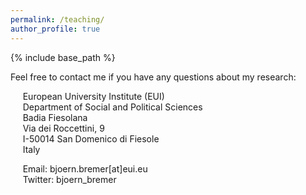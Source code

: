 ```yaml
---
permalink: /teaching/
author_profile: true
---
```


{% include base_path %}

Feel free to contact me if you have any questions about my research: 

&nbsp;&nbsp;&nbsp;&nbsp; European University Institute (EUI)   
&nbsp;&nbsp;&nbsp;&nbsp; Department of Social and Political Sciences   
&nbsp;&nbsp;&nbsp;&nbsp; Badia Fiesolana   
&nbsp;&nbsp;&nbsp;&nbsp; Via dei Roccettini, 9   
&nbsp;&nbsp;&nbsp;&nbsp; I-50014 San Domenico di Fiesole   
&nbsp;&nbsp;&nbsp;&nbsp; Italy     

&nbsp;&nbsp;&nbsp;&nbsp; Email: bjoern.bremer[at]eui.eu   
&nbsp;&nbsp;&nbsp;&nbsp; Twitter: bjoern_bremer